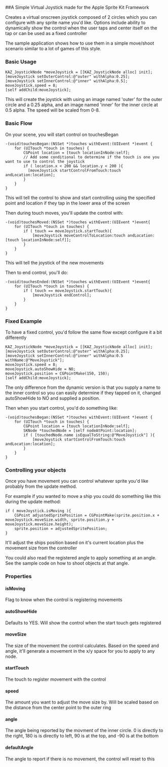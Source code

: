 ##A Simple Virtual Joystick made for the Apple Sprite Kit Framework

Creates a virtual onscreen joystick composed of 2 circles which you can configure with any sprite name you'd like.  Options include ability to dynamically show the control when the user taps and center itself on the tap or can be used as a fixed controller

The sample application shows how to use them in a simple move/shoot scenario similar to a lot of games of this style.

### Basic Usage

```objc
KAZ_JoystickNode *moveJoystick = [[KAZ_JoystickNode alloc] init];
[moveJoystick setOuterControl:@"outer" withAlpha:0.25];
[moveJoystick setInnerControl:@"inner" withAlpha:0.5];
moveJoystick.speed = 8;
[self addChild:moveJoystick];
```

This will create the joystick with using an image named 'outer' for the outer circle and a 0.25 alpha, and an image named 'inner' for the inner circle at 0.5 alpha.  The speed will be scaled from 0-8.

### Basic Flow

On your scene, you will start control on touchesBegan

```objc
-(void)touchesBegan:(NSSet *)touches withEvent:(UIEvent *)event {
    for (UITouch *touch in touches) {
        CGPoint location = [touch locationInNode:self];
        // Add some conditional to determine if the touch is one you want to use to control the joystick
        if ( location.x < 200 && location.y < 200 ){
          [moveJoystick startControlFromTouch:touch andLocation:location];
        }
    }
}
```

This will tell the control to show and start controlling using the specified point and location if they tap in the lower area of the screen

Then during touch moves, you'll update the control with:

```objc
-(void)touchesMoved:(NSSet *)touches withEvent:(UIEvent *)event{
    for (UITouch *touch in touches) {
        if ( touch == moveJoystick.startTouch){
            [moveJoystick moveControlToLocation:touch andLocation:[touch locationInNode:self]];
        }
    }
}
```

This will tell the joystick of the new movements

Then to end control, you'll do:

```objc
-(void)touchesEnded:(NSSet *)touches withEvent:(UIEvent *)event{
    for (UITouch *touch in touches) {
        if ( touch == moveJoystick.startTouch){
            [moveJoystick endControl];
        }
    }
}
```

### Fixed Example

To have a fixed control, you'd follow the same flow except configure it a bit differently

```objc
KAZ_JoystickNode *moveJoystick = [[KAZ_JoystickNode alloc] init];
[moveJoystick setOuterControl:@"outer" withAlpha:0.25];
[moveJoystick setInnerControl:@"inner" withAlpha:0.5 withName:@"MoveJoystick"];
moveJoystick.speed = 8;
moveJoystick.autoShowHide = NO;
moveJoystick.position = CGPointMake(150, 150);
[self addChild:moveJoystick];
```

The only difference from the dynamic version is that you supply a name to the inner control so you can easily determine if they tapped on it, changed autoShowHide to NO and supplied a position.

Then when you start control, you'd do something like:

```objc
-(void)touchesBegan:(NSSet *)touches withEvent:(UIEvent *)event {
    for (UITouch *touch in touches) {
        CGPoint location = [touch locationInNode:self];
        SKNode *touchedNode = [self nodeAtPoint:location];
        if ( [touchedNode.name isEqualToString:@"MoveJoystick"] ){
            [moveJoystick startControlFromTouch:touch andLocation:location];
        }
    }
}
```

### Controlling your objects

Once you have movement you can control whatever sprite you'd like probably from the update method.

For example if you wanted to move a ship you could do something like this during the update method:

```objc
if ( moveJoystick.isMoving ){
    CGPoint adjustedSpritePosition = CGPointMake(sprite.position.x + moveJoystick.moveSize.width, sprite.position.y + moveJoystick.moveSize.height);
    sprite.position = adjustedSpritePosition;
}
```

It'll adjust the ships position based on it's current location plus the movement size from the controller

You could also read the registered angle to apply something at an angle.  See the sample code on how to shoot objects at that angle.

### Properties

#### isMoving

Flag to know when the control is registering movements

#### autoShowHide

Defaults to YES.  Will show the control when the start touch gets registered

#### moveSize

The size of the movement the control calculates.  Based on the speed and angle, it'll generate a movement in the x/y space for you to apply to any node.

#### startTouch

The touch to register movement with the control

#### speed

The amount you want to adjust the move size by.  Will be scaled based on the distance from the center point to the outer ring

#### angle

The angle being reported by the movment of the inner circle.  0 is directly to the right, 180 is is directly to left, 90 is at the top, and -90 is at the bottom

#### defaultAngle

The angle to report if there is no movement, the control will reset to this

